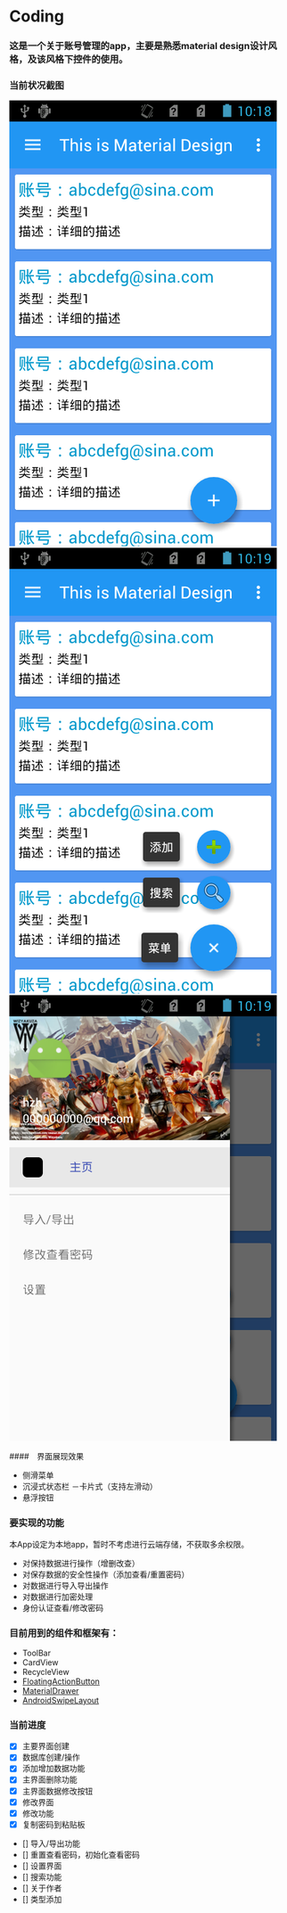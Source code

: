 # Coding

### 这是一个关于账号管理的app，主要是熟悉material design设计风格，及该风格下控件的使用。

### 当前状况截图

![main](/screenshoots/main.png) ![fab](/screenshoots/floatingactionbutton.png) ![md](/screenshoots/materialdrawer.png)

####　界面展现效果

- 侧滑菜单
- 沉浸式状态栏
－卡片式（支持左滑动）
- 悬浮按钮

### 要实现的功能

本App设定为本地app，暂时不考虑进行云端存储，不获取多余权限。
- 对保持数据进行操作（增删改查）
- 对保存数据的安全性操作（添加查看/重置密码）
- 对数据进行导入导出操作
- 对数据进行加密处理
- 身份认证查看/修改密码

### 目前用到的组件和框架有：

- ToolBar
- CardView
- RecycleView
- [FloatingActionButton](https://github.com/Clans/FloatingActionButton/wiki/Changelog)
- [MaterialDrawer](https://github.com/mikepenz/MaterialDrawer)
- [AndroidSwipeLayout](https://github.com/daimajia/AndroidSwipeLayout)

### 当前进度
- [x] 主要界面创建
- [x] 数据库创建/操作
- [x] 添加增加数据功能
- [x] 主界面删除功能
- [x] 主界面数据修改按钮
- [x] 修改界面
- [x] 修改功能
- [x] 复制密码到粘贴板
- [] 导入/导出功能
- [] 重置查看密码，初始化查看密码
- [] 设置界面
- [] 搜索功能
- [] 关于作者
- [] 类型添加